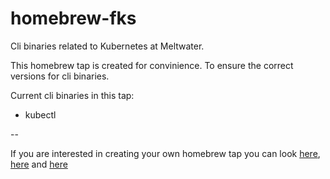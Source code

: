 # homebrew-fks
Cli binaries related to Kubernetes at Meltwater.

This homebrew tap is created for convinience. To ensure the correct versions for cli binaries.

Current cli binaries in this tap:
- kubectl

--

If you are interested in creating your own homebrew tap you can look [here](https://docs.brew.sh/Taps), [here](https://docs.brew.sh/How-to-Create-and-Maintain-a-Tap) and [here](https://medium.com/prodopsio/creating-homebrew-taps-for-private-internal-tools-c41363d58ab0)
